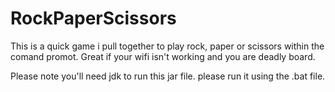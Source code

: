 # RockPaperScissors

This is a quick game i pull together to play rock, paper or scissors within the comand promot. Great if your wifi isn't working and you are deadly board.

Please note you'll need jdk to run this jar file. please run it using the .bat file.
